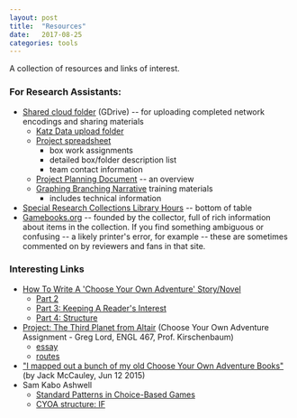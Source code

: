 ```yaml
---
layout: post
title:  "Resources"
date:   2017-08-25
categories: tools
---
```


A collection of resources and links of interest.

### For Research Assistants:

-  [Shared cloud folder]() (GDrive) -- for uploading completed network encodings and sharing materials
   -  [Katz Data upload folder](https://drive.google.com/drive/u/0/folders/0BwBRb4YK4iSQaVhUSm9PS3l5MDA)
   -  [Project spreadsheet](https://docs.google.com/spreadsheets/d/1m_6PNQGOl8AOIHJLHwNBzcc8HRRO0h6k_ZWxtjHU2bQ/edit#gid=893698760) 
      -  box work assignments
	  -  detailed box/folder description list
	  -  team contact information
   -  [Project Planning Document](https://docs.google.com/document/d/1HTCZsK94YmAimk7vA2cDftU_jTlfFlPgDM4PX5xL7OU/edit?usp=sharing) -- an overview
   -  [Graphing Branching Narrative](https://docs.google.com/document/d/1LVA7au0Z1Z4-qiRy77yib8lmeL7rjeIp1V3lPaaUYbo/) training materials
      -  includes technical information
-  [Special Research Collections Library Hours](https://www.library.ucsb.edu/hours) -- bottom of table
-  [Gamebooks.org](http://gamebooks.org) -- founded by the collector, full of rich information about items in the collection. If you find something ambiguous or confusing -- a likely printer's error, for example -- these are sometimes commented on by reviewers and fans in that site.

### Interesting Links

-  [How To Write A 'Choose Your Own Adventure' Story/Novel](http://blog.karenwoodward.org/2014/06/how-to-write-choose-your-own-adventure.html)
   -  [Part 2](http://blog.karenwoodward.org/2016/09/how-to-write-choose-your-own-adventure.html)
   -  [Part 3: Keeping A Reader's Interest](http://blog.karenwoodward.org/2016/09/how-to-write-choose-your-own-adventure_28.html)
   -  [Part 4: Structure](http://blog.karenwoodward.org/2016/10/how-to-write-choose-your-own-adventure.html)
-  [Project: The Third Planet from Altair](http://www.ethblue.com/cyoa/) (Choose Your Own Adventure Assignment - Greg Lord, ENGL 467, Prof. Kirschenbaum)
   -  [essay](http://www.ethblue.com/cyoa/essay.html) 
   -  [routes](http://www.ethblue.com/cyoa/routes.html)
-  ["I mapped out a bunch of my old Choose Your Own Adventure Books"](http://imgur.com/gallery/3LnDb) (by Jack McCauley, Jun 12 2015)
-  Sam Kabo Ashwell
   -  [Standard Patterns in Choice-Based Games](https://heterogenoustasks.wordpress.com/2015/01/26/standard-patterns-in-choice-based-games/)
   -  [CYOA structure: IF](https://heterogenoustasks.wordpress.com/2011/08/24/cyoa-structure-if/)

